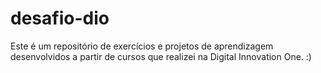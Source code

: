 # desafio-dio
Este é um repositório de exercícios e projetos de aprendizagem desenvolvidos a partir de cursos que realizei na Digital Innovation One. :)

